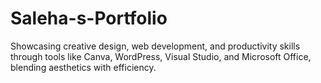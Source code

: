 # Saleha-s-Portfolio
Showcasing creative design, web development, and productivity skills through tools like Canva, WordPress, Visual Studio, and Microsoft Office, blending aesthetics with efficiency.
